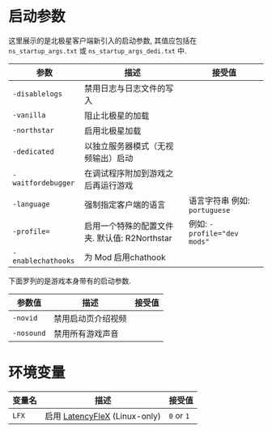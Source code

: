 # 启动参数

这里展示的是北极星客户端新引入的启动参数, 其值应包括在 `ns_startup_args.txt` 或 `ns_startup_args_dedi.txt` 中.

<!--- 
    译者注：参数直接写在橘子 / Steam 里应该也是可行的 （非独立服务器状态下）
--->

| 参数           | 描述                                                                                        | 接受值                            |
| ------------------ | -------------------------------------------------------------------------------------------------- | -------------------------------- |
| `-disablelogs`     | 禁用日志与日志文件的写入                                                          |                                  |
| `-vanilla`         | 阻止北极星的加载                                                                         |                                  |
| `-northstar`       | 启用北极星加载                                                                          |                                  |
| `-dedicated`       | 以独立服务器模式（无视频输出）启动                                                     |                                  |
| `-waitfordebugger` | 在调试程序附加到游戏之后再运行游戏                                                |                                  |
| `-language`        | 强制指定客户端的语言                                                              | 语言字符串 例如: `portuguese` |
| `-profile=`        | 启用一个特殊的配置文件夹. 默认值: R2Northstar                             | 例如: `-profile="dev mods"`   |
| `-enablechathooks` | 为 Mod 启用chathook                                                       |                                  |

下面罗列的是游戏本身带有的启动参数.

| 参数值           | 描述                                                                                        | 接受值                            |
| ------------------ | -------------------------------------------------------------------------------------------------- | -------------------------------- |
| `-novid`           | 禁用启动页介绍视频                                                                            |                                  |
| `-nosound`         | 禁用所有游戏声音                                                                           |                                  |

# 环境变量
| 变量名      | 描述                                                                                        | 接受值                            |
| ------------------ | -------------------------------------------------------------------------------------------------- | -------------------------------- |
| `LFX`              | 启用 [LatencyFleX](../../using-northstar/playing-on-linux/#latencyflex) (Linux-only) | `0` or `1`                       |
